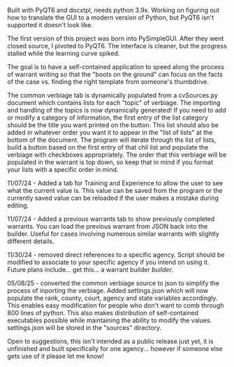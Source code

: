 Built with PyQT6 and docxtpl, needs python 3.9x. Working on figuring out how to translate the GUI to a modern version of Python, but PyQT6 isn't supported it doesn't look like.

The first version of this project was born into PySimpleGUI. After they went closed source, I pivoted to PyQT6. The interface is cleaner, but the progress stalled while the learning curve spiked.

The goal is to have a self-contained application to speed along the process of warrant writing so that the "boots on the ground" can focus on the facts of the case vs. finding the right template from someone's thumbdrive. 

The common verbiage tab is dynamically populated from a cvSources.py document which contains lists for each "topic" of verbiage. The importing and handling of the topics is now dynamically generated! If you need to add or modify a category of information, the first entry of the list category should be the title you want printed on the button. This list should also be added in whatever order you want it to appear in the "list of lists" at the bottom of the document. The program will iterate through ths list of lists, build a button based on the first entry of that chil list and populate the verbiage with checkboxes appropriately. The order that this verbiage will be populated in the warrant is top down, so keep that in mind if you format your lists with a specific order in mind.

11/07/24 - Added a tab for Training and Experience to allow the user to see what the current value is. This value can be saved from the program or the currently saved value can be reloaded if the user makes a mistake during editing.

11/07/24 - Added a previous warrants tab to show previously completed warrants. You can load the previous warrant from JSON back into the builder. Useful for cases involving numerous similar warrants with slightly different details. 

11/30/24 - removed direct references to a specific agency. Script should be modified to associate to your specific agency if you intend on using it. Future plans include... get this... a warrant builder *builder*.

05/08/25 - converted the common verbiage source to json to simplify the process of inporting the verbiage. Added settings.json which will now populate the rank, county, court, agency and state variables accordingly. This enables easy modification for people who don't want to comb through 800 lines of python. This also makes distribution of self-contained executables possible while maintaining the ability to modify the values. settings.json will be stored in the "sources" directory.

Open to suggestions, this isn't intended as a public release just yet, it is unfinished and built specifically for one agency... however if someone else gets use of it please let me know!
